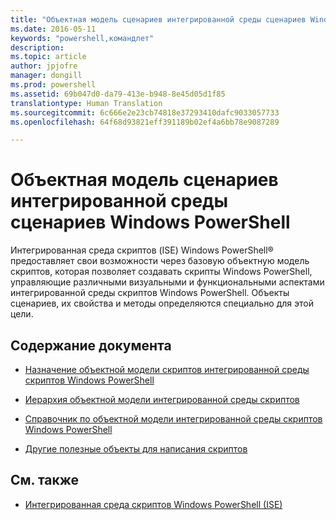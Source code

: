 ```yaml
---
title: "Объектная модель сценариев интегрированной среды сценариев Windows PowerShell"
ms.date: 2016-05-11
keywords: "powershell,командлет"
description: 
ms.topic: article
author: jpjofre
manager: dongill
ms.prod: powershell
ms.assetid: 69b047d0-da79-413e-b948-8e45d05d1f85
translationtype: Human Translation
ms.sourcegitcommit: 6c666e2e23cb74818e37293410dafc9033057733
ms.openlocfilehash: 64f68d93821eff391189b02ef4a6bb78e9087289

---
```


# <a name="the-windows-powershell-ise-scripting-object-model"></a>Объектная модель сценариев интегрированной среды сценариев Windows PowerShell
  Интегрированная среда скриптов (ISE) Windows PowerShell® предоставляет свои возможности через базовую объектную модель скриптов, которая позволяет создавать скрипты Windows PowerShell, управляющие различными визуальными и функциональными аспектами интегрированной среды скриптов Windows PowerShell. Объекты сценариев, их свойства и методы определяются специально для этой цели.

## <a name="in-this-document"></a>Содержание документа

-   [Назначение объектной модели скриптов интегрированной среды скриптов Windows PowerShell](Purpose-of-the-Windows-PowerShell-ISE-Scripting-Object-Model.md)

-   [Иерархия объектной модели интегрированной среды скриптов](The-ISE-Object-Model-Hierarchy.md)

-   [Справочник по объектной модели интегрированной среды скриптов Windows PowerShell](Windows-PowerShell-ISE-Object-Model-Reference.md)

-   [Другие полезные объекты для написания скриптов](../../getting-started/cookbooks/Other-Useful-Scripting-Objects.md)

## <a name="see-also"></a>См. также
- [Интегрированная среда скриптов Windows PowerShell &#40;ISE&#41;](../../getting-started/fundamental/Windows-PowerShell-Integrated-Scripting-Environment--ISE-.md)

  



<!--HONumber=Nov16_HO3-->


